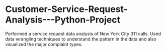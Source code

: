 # Customer-Service-Request-Analysis---Python-Project
Performed a service request data analysis of New York City 311 calls. Used data wrangling techniques to understand the pattern in the data and also visualized the major complaint types.
